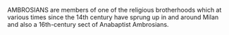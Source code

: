 AMBROSIANS are members of one of the religious brotherhoods which at various times since the 14th century have sprung up in and around Milan and also a 16th-century sect of Anabaptist Ambrosians.
